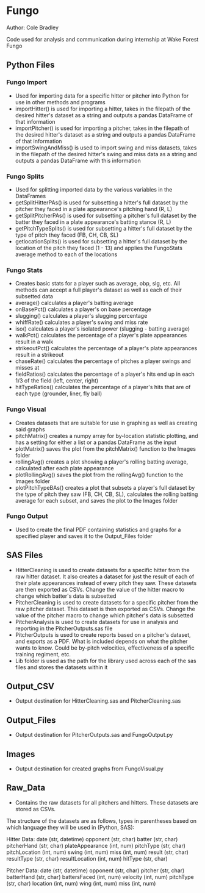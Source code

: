 # Fungo
Author: Cole Bradley


Code used for analysis and communication during internship at Wake Forest Fungo

## Python Files
### Fungo Import
- Used for importing data for a specific hitter or pitcher into Python for use in other methods and programs
- importHitter() is used for importing a hitter, takes in the filepath of the desired hitter's dataset as a string and outputs a pandas DataFrame of that information
- importPitcher() is used for importing a pitcher, takes in the filepath of the desired hitter's dataset as a string and outputs a pandas DataFrame of that information
- importSwingAndMiss() is used to import swing and miss datasets, takes in the filepath of the desired hitter's swing and miss data as a string and outputs a pandas DataFrame with this information

### Fungo Splits
- Used for splitting imported data by the various variables in the DataFrames
- getSplitHitterPAs() is used for subsetting a hitter's full dataset by the pitcher they faced in a plate appearance's pitching hand (R, L)
- getSplitPitcherPAs() is used for subsetting a pitcher's full dataset by the batter they faced in a plate appearance's batting stance (R, L)
- getPitchTypeSplits() is used for subsetting a hitter's full dataset by the type of pitch they faced (FB, CH, CB, SL)
- getlocationSplits() is used for subsetting a hitter's full dataset by the location of the pitch they faced (1 - 13) and applies the FungoStats average method to each of the locations

### Fungo Stats
- Creates basic stats for a player such as average, obp, slg, etc. All methods can accept a full player's dataset as well as each of their subsetted data
- average() calculates a player's batting average
- onBasePct() calculates a player's on base percentage
- slugging() calculates a player's slugging percentage
- whiffRate() calculates a player's swing and miss rate
- iso() calculates a player's isolated power (slugging - batting average)
- walkPct() calculates the percentage of a player's plate appearances result in a walk
- strikeoutPct() calculates the percentage of a player's plate appearances result in a strikeout
- chaseRate() calculates the percentage of pitches a player swings and misses at
- fieldRatios() calculates the percentage of a player's hits end up in each 1/3 of the field (left, center, right)
- hitTypeRatios() calculates the percentage of a player's hits that are of each type (grounder, liner, fly ball)

### Fungo Visual
- Creates datasets that are suitable for use in graphing as well as creating said graphs
- pitchMatrix() creates a numpy array for by-location statistic plotting, and has a setting for either a list or a pandas DataFrame as the input
- plotMatrix() saves the plot from the pitchMatrix() function to the Images folder
- rollingAvg() creates a plot showing a player's rolling batting average, calculated after each plate appearance
- plotRollingAvg() saves the plot from the rollingAvg() function to the Images folder
- plotPitchTypeBAs() creates a plot that subsets a player's full dataset by the type of pitch they saw (FB, CH, CB, SL), calculates the rolling batting average for each subset, and saves the plot to the Images folder

### Fungo Output
- Used to create the final PDF containing statistics and graphs for a specified player and saves it to the Output_Files folder

## SAS Files
- HitterCleaning is used to create datasets for a specific hitter from the raw hitter dataset. It also creates a dataset for just the result of each of their
plate appearances instead of every pitch they saw. These datasets are then exported as CSVs. Change the value of the hitter macro to change which batter's data is subsetted
- PitcherCleaning is used to create datasets for a specific pitcher from the raw pitcher dataset. This dataset is then exported as CSVs. Change the value of the pitcher macro to change which pitcher's data is subsetted
- PitcherAnalysis is used to create datasets for use in analysis and reporting in the PitcherOutputs.sas file
- PitcherOutputs is used to create reports based on a pitcher's dataset, and exports as a PDF. What is included depends on what the pitcher wants to know. Could be by-pitch velocities, effectiveness of a specific training regiment, etc.
- Lib folder is used as the path for the library used across each of the sas files and stores the datasets within it

## Output_CSV
- Output destination for HitterCleaning.sas and PitcherCleaning.sas

## Output_Files
- Output destination for PitcherOutputs.sas and FungoOutput.py

## Images
- Output destination for created graphs from FungoVisual.py

## Raw_Data
- Contains the raw datasets for all pitchers and hitters. These datasets are stored as CSVs.

The structure of the datasets are as follows, types in parentheses based on which language they will be used in (Python, SAS):

Hitter Data:
    date (str, datetime)
    opponent (str, char)
    batter (str, char)
    pitcherHand (str, char)
    plateAppearance (int, num)
    pitchType (str, char)
    pitchLocation (int, num)
    swing (int, num)
    miss (int, num)
    result (str, char)
    resultType (str, char)
    resultLocation (int, num)
    hitType (str, char)

Pitcher Data:
    date (str, datetime)
    opponent (str, char)
    pitcher (str, char)
    batterHand (str, char)
    battersFaced (int, num)
    velocity (int, num)
    pitchType (str, char)
    location (int, num)
    wing (int, num)
    miss (int, num)
    